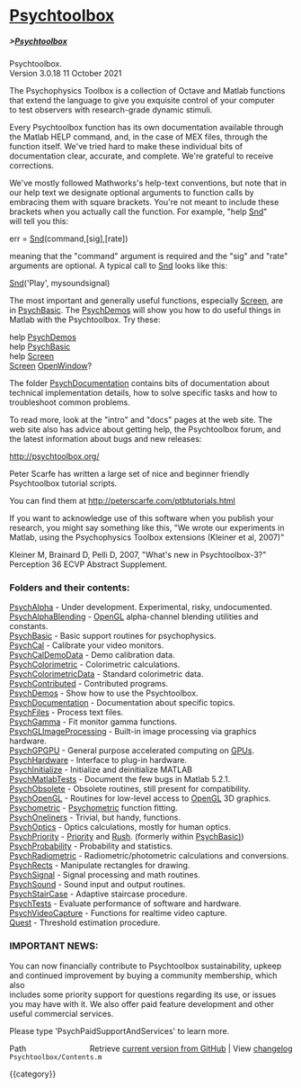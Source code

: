 # [Psychtoolbox](Psychtoolbox)
##### >[Psychtoolbox](Psychtoolbox)

Psychtoolbox.  
Version 3.0.18      11 October 2021  
  
The Psychophysics Toolbox is a collection of Octave and Matlab functions  
that extend the language to give you exquisite control of your computer  
to test observers with research-grade dynamic stimuli.  
  
Every Psychtoolbox function has its own documentation available through  
the Matlab HELP command, and, in the case of MEX files, through the  
function itself. We've tried hard to make these individual bits of  
documentation clear, accurate, and complete. We're grateful to receive  
corrections.  
  
We've mostly followed Mathworks's help-text conventions, but note that in  
our help text we designate optional arguments to function calls by  
embracing them with square brackets. You're not meant to include these  
brackets when you actually call the function. For example, "help [Snd](Snd)"  
will tell you this:  
  
err = [Snd](Snd)(command,[sig],[rate])  
  
meaning that the "command" argument is required and the "sig" and "rate"  
arguments are optional. A typical call to [Snd](Snd) looks like this:  
  
[Snd](Snd)('Play', mysoundsignal)  
  
The most important and generally useful functions, especially [Screen](Screen), are  
in [PsychBasic](PsychBasic). The [PsychDemos](PsychDemos) will show you how to do useful things in  
Matlab with the Psychtoolbox. Try these:  
  
help [PsychDemos](PsychDemos)  
help [PsychBasic](PsychBasic)  
help [Screen](Screen)  
[Screen](Screen) [OpenWindow](OpenWindow)?  
  
The folder [PsychDocumentation](PsychDocumentation) contains bits of documentation about  
technical implementation details, how to solve specific tasks and how to  
troubleshoot common problems.  
  
To read more, look at the "intro" and "docs" pages at the web site. The  
web site also has advice about getting help, the Psychtoolbox forum, and  
the latest information about bugs and new releases:  
  
http://psychtoolbox.org/  
  
Peter Scarfe has written a large set of nice and beginner friendly  
Psychtoolbox tutorial scripts.  
  
You can find them at http://peterscarfe.com/ptbtutorials.html  
  
If you want to acknowledge use of this software when you publish your  
research, you might say something like this, "We wrote our experiments in  
Matlab, using the Psychophysics Toolbox extensions (Kleiner et al, 2007)"  
  
Kleiner M, Brainard D, Pelli D, 2007, "What's new in Psychtoolbox-3?"  
Perception 36 ECVP Abstract Supplement.  
  
  
  
### Folders and their contents:  
  
[PsychAlpha](PsychAlpha)             - Under development. Experimental, risky, undocumented.  
[PsychAlphaBlending](PsychAlphaBlending)     - [OpenGL](OpenGL) alpha-channel blending utilities and constants.    
[PsychBasic](PsychBasic)             - Basic support routines for psychophysics.  
[PsychCal](PsychCal)               - Calibrate your video monitors.  
[PsychCalDemoData](PsychCalDemoData)       - Demo calibration data.  
[PsychColorimetric](PsychColorimetric)      - Colorimetric calculations.  
[PsychColorimetricData](PsychColorimetricData)  - Standard colorimetric data.  
[PsychContributed](PsychContributed)       - Contributed programs.  
[PsychDemos](PsychDemos)             - Show how to use the Psychtoolbox.  
[PsychDocumentation](PsychDocumentation)     - Documentation about specific topics.  
[PsychFiles](PsychFiles)             - Process text files.  
[PsychGamma](PsychGamma)             - Fit monitor gamma functions.  
[PsychGLImageProcessing](PsychGLImageProcessing) - Built-in image processing via graphics hardware.  
[PsychGPGPU](PsychGPGPU)             - General purpose accelerated computing on [GPUs](GPUs).  
[PsychHardware](PsychHardware)          - Interface to plug-in hardware.  
[PsychInitialize](PsychInitialize)        - Initialize and deinitialize MATLAB  
[PsychMatlabTests](PsychMatlabTests)       - Document the few bugs in Matlab 5.2.1.  
[PsychObsolete](PsychObsolete)          - Obsolete routines, still present for compatibility.  
[PsychOpenGL](PsychOpenGL)            - Routines for low-level access to [OpenGL](OpenGL) 3D graphics.  
[Psychometric](Psychometric)           - [Psychometric](Psychometric) function fitting.  
[PsychOneliners](PsychOneliners)         - Trivial, but handy, functions.  
[PsychOptics](PsychOptics)            - Optics calculations, mostly for human optics.  
[PsychPriority](PsychPriority)          - [Priority](Priority) and [Rush](Rush).  (formerly within [PsychBasic)](PsychBasic))  
[PsychProbability](PsychProbability)       - Probability and statistics.  
[PsychRadiometric](PsychRadiometric)       - Radiometric/photometric calculations and conversions.  
[PsychRects](PsychRects)             - Manipulate rectangles for drawing.  
[PsychSignal](PsychSignal)            - Signal processing and math routines.  
[PsychSound](PsychSound)             - Sound input and output routines.  
[PsychStairCase](PsychStairCase)         - Adaptive staircase procedure.  
[PsychTests](PsychTests)             - Evaluate performance of software and hardware.  
[PsychVideoCapture](PsychVideoCapture)      - Functions for realtime video capture.  
[Quest](Quest)                  - Threshold estimation procedure.  
  
  
### IMPORTANT NEWS:  
  
You can now financially contribute to Psychtoolbox sustainability, upkeep  
and continued improvement by buying a community membership, which also  
includes some priority support for questions regarding its use, or issues  
you may have with it. We also offer paid feature development and other  
useful commercial services.  
  
Please type 'PsychPaidSupportAndServices' to learn more.  
  




<div class="code_header" style="text-align:right;">
  <span style="float:left;">Path&nbsp;&nbsp;</span> <span class="counter">Retrieve <a href=
  "https://raw.github.com/Psychtoolbox-3/Psychtoolbox-3/beta/Psychtoolbox/Contents.m">current version from GitHub</a> | View <a href=
  "https://github.com/Psychtoolbox-3/Psychtoolbox-3/commits/beta/Psychtoolbox/Contents.m">changelog</a></span>
</div>
<div class="code">
  <code>Psychtoolbox/Contents.m</code>
</div>

{{category}}